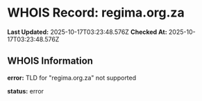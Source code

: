 # WHOIS Record: regima.org.za

**Last Updated:** 2025-10-17T03:23:48.576Z
**Checked At:** 2025-10-17T03:23:48.576Z

## WHOIS Information

**error:** TLD for "regima.org.za" not supported

**status:** error

